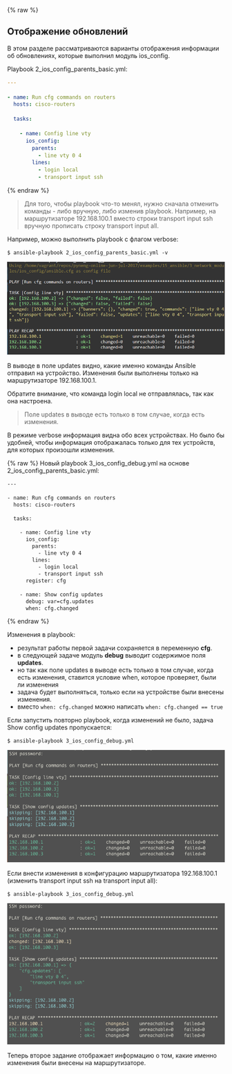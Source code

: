{% raw %}
## Отображение обновлений

В этом разделе рассматриваются варианты отображения информации об обновлениях, которые выполнил модуль ios_config.


Playbook 2_ios_config_parents_basic.yml:
```yml
---

- name: Run cfg commands on routers
  hosts: cisco-routers

  tasks:

    - name: Config line vty
      ios_config:
        parents:
          - line vty 0 4
        lines:
          - login local
          - transport input ssh

```
{% endraw %}

> Для того, чтобы playbook что-то менял, нужно сначала отменить команды - либо вручную, либо изменив playbook.
> Например, на маршрутизаторе 192.168.100.1 вместо строки transport input ssh вручную прописать строку transport input all.

Например, можно выполнить playbook с флагом verbose:
```
$ ansible-playbook 2_ios_config_parents_basic.yml -v
```

![6a_ios_config_parents_basic](https://raw.githubusercontent.com/natenka/PyNEng/master/images/15_ansible/6a_ios_config_parents_basic_verbose.png)

В выводе в поле updates видно, какие именно команды Ansible отправил на устройство.
Изменения были выполнены только на маршрутизаторе 192.168.100.1.

Обратите внимание, что команда login local не отправлялась, так как она настроена.

> Поле updates в выводе есть только в том случае, когда есть изменения.

В режиме verbose информация видна обо всех устройствах.
Но было бы удобней, чтобы информация отображалась только для тех устройств, для которых произошли изменения.

{% raw %}
Новый playbook 3_ios_config_debug.yml на основе 2_ios_config_parents_basic.yml:
```
---

- name: Run cfg commands on routers
  hosts: cisco-routers

  tasks:

    - name: Config line vty
      ios_config:
        parents:
          - line vty 0 4
        lines:
          - login local
          - transport input ssh
      register: cfg

    - name: Show config updates
      debug: var=cfg.updates
      when: cfg.changed

```
{% endraw %}

Изменения в playbook:
* результат работы первой задачи сохраняется в переменную __cfg__.
* в следующей задаче модуль __debug__ выводит содержимое поля __updates__.
 * но так как поле updates в выводе есть только в том случае, когда есть изменения, ставится условие when, которое проверяет, были ли изменения
 * задача будет выполняться, только если на устройстве были внесены изменения.
 * вместо ```when: cfg.changed``` можно написать ```when: cfg.changed == true```

Если запустить повторно playbook, когда изменений не было, задача Show config updates пропускается:
```
$ ansible-playbook 3_ios_config_debug.yml
```

![6b_ios_config_debug_skipping](https://raw.githubusercontent.com/natenka/PyNEng/master/images/15_ansible/6b_ios_config_debug_skipping.png)

Если внести изменения в конфигурацию маршрутизатора 192.168.100.1 (изменить transport input ssh на transport input all):
```
$ ansible-playbook 3_ios_config_debug.yml
```

![6b_ios_config_debug_update](https://raw.githubusercontent.com/natenka/PyNEng/master/images/15_ansible/6b_ios_config_debug_update.png)

Теперь второе задание отображает информацию о том, какие именно изменения были внесены на маршрутизаторе.

